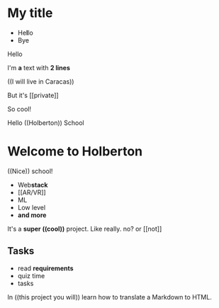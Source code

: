# My title
- He**l**lo
- Bye

Hello

I'm **a** text
with __2 lines__

((I will live in Caracas))

But it's [[private]]

So cool!

Hello ((Holberton)) School

# Welcome __to__ Holberton

((Nice)) school!

- Web**stack**
- [[AR/VR]]
- ML
- Low level
- __and more__

It's a **super __((cool))__** project.
Like really. no?
or [[not]]

## Tasks

* read __**requirements**__
* quiz time
* tasks

In ((this project you will)) learn how to translate a Markdown to HTML.